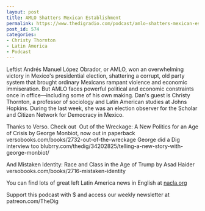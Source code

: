 ```yaml
---
layout: post
title: AMLO Shatters Mexican Establishment
permalink: https://www.thedigradio.com/podcast/amlo-shatters-mexican-establishment/index.html
post_id: 574
categories: 
- Christy Thornton
- Latin America
- Podcast
---
```


Leftist Andrés Manuel López Obrador, or AMLO, won an overwhelming victory in Mexico's presidential election, shattering a corrupt, old party system that brought ordinary Mexicans rampant violence and economic immiseration. But AMLO faces powerful political and economic constraints once in office—including some of his own making. Dan's guest is Christy Thornton, a professor of sociology and Latin American studies at Johns Hopkins. During the last week, she was an election observer for the Scholar and Citizen Network for Democracy in Mexico.

Thanks to Verso. Check out 
Out of the Wreckage: A New Politics for an Age of Crisis by George Monbiot, now out in paperback versobooks.com/books/2732-out-of-the-wreckage George did a Dig interview too blubrry.com/thedig/34202825/telling-a-new-story-with-george-monbiot/

And Mistaken Identity: Race and Class in the Age of Trump by Asad Haider versobooks.com/books/2716-mistaken-identity



You can find lots of great left Latin America news in English at 
[nacla.org](nacla.org)

Support this podcast with $ and access our weekly newsletter at patreon.com/TheDig

 